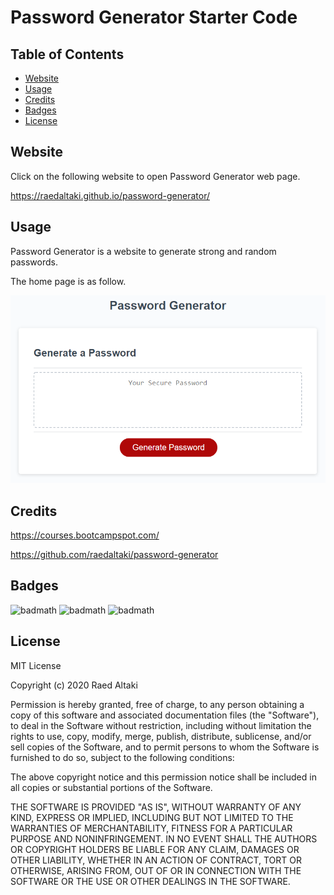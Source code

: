 # Password Generator Starter Code
## Table of Contents


* [Website](#Website)
* [Usage](#usage)
* [Credits](#credits)
* [Badges](#badges)
* [License](#license)


## Website

Click on the following website to open Password Generator web page.

https://raedaltaki.github.io/password-generator/


## Usage 

Password Generator is a website to generate strong and random passwords.

The home page is as follow.

![Test Image 1](./assets/images/password-generator.png)


## Credits

https://courses.bootcampspot.com/

https://github.com/raedaltaki/password-generator


## Badges

![badmath](https://img.shields.io/badge/HTML-100.0%25-blue)
![badmath](https://img.shields.io/badge/CSS-100.0%25-blue)
![badmath](https://img.shields.io/badge/JavaScript-100.0%25-blue)


## License

MIT License

Copyright (c) 2020 Raed Altaki

Permission is hereby granted, free of charge, to any person obtaining a copy
of this software and associated documentation files (the "Software"), to deal
in the Software without restriction, including without limitation the rights
to use, copy, modify, merge, publish, distribute, sublicense, and/or sell
copies of the Software, and to permit persons to whom the Software is
furnished to do so, subject to the following conditions:

The above copyright notice and this permission notice shall be included in all
copies or substantial portions of the Software.

THE SOFTWARE IS PROVIDED "AS IS", WITHOUT WARRANTY OF ANY KIND, EXPRESS OR
IMPLIED, INCLUDING BUT NOT LIMITED TO THE WARRANTIES OF MERCHANTABILITY,
FITNESS FOR A PARTICULAR PURPOSE AND NONINFRINGEMENT. IN NO EVENT SHALL THE
AUTHORS OR COPYRIGHT HOLDERS BE LIABLE FOR ANY CLAIM, DAMAGES OR OTHER
LIABILITY, WHETHER IN AN ACTION OF CONTRACT, TORT OR OTHERWISE, ARISING FROM,
OUT OF OR IN CONNECTION WITH THE SOFTWARE OR THE USE OR OTHER DEALINGS IN THE
SOFTWARE.

